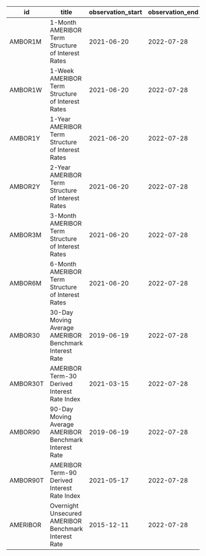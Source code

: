 | id       | title                                                  | observation_start   | observation_end   |
|----------|--------------------------------------------------------|---------------------|-------------------|
| AMBOR1M  | 1-Month AMERIBOR Term Structure of Interest Rates      | 2021-06-20          | 2022-07-28        |
| AMBOR1W  | 1-Week AMERIBOR Term Structure of Interest Rates       | 2021-06-20          | 2022-07-28        |
| AMBOR1Y  | 1-Year AMERIBOR Term Structure of Interest Rates       | 2021-06-20          | 2022-07-28        |
| AMBOR2Y  | 2-Year AMERIBOR Term Structure of Interest Rates       | 2021-06-20          | 2022-07-28        |
| AMBOR3M  | 3-Month AMERIBOR Term Structure of Interest Rates      | 2021-06-20          | 2022-07-28        |
| AMBOR6M  | 6-Month AMERIBOR Term Structure of Interest Rates      | 2021-06-20          | 2022-07-28        |
| AMBOR30  | 30-Day Moving Average AMERIBOR Benchmark Interest Rate | 2019-06-19          | 2022-07-28        |
| AMBOR30T | AMERIBOR Term-30 Derived Interest Rate Index           | 2021-03-15          | 2022-07-28        |
| AMBOR90  | 90-Day Moving Average AMERIBOR Benchmark Interest Rate | 2019-06-19          | 2022-07-28        |
| AMBOR90T | AMERIBOR Term-90 Derived Interest Rate Index           | 2021-05-17          | 2022-07-28        |
| AMERIBOR | Overnight Unsecured AMERIBOR Benchmark Interest Rate   | 2015-12-11          | 2022-07-28        |